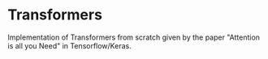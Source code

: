 # Transformers
Implementation of Transformers from scratch given by the paper "Attention is all you Need" in Tensorflow/Keras.
